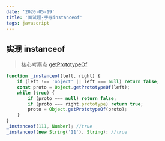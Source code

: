 ```yaml
---
date: '2020-05-19'
title: '面试题-手写instanceof'
tags: javascript
---
```


## 实现 instanceof

> 核心考察点 [getPrototypeOf](https://developer.mozilla.org/zh-CN/docs/Web/JavaScript/Reference/Global_Objects/Object/GetPrototypeOf)

```javascript
function _instanceof(left, right) {
	if (left !== 'object' || left === null) return false;
	const proto = Object.getPrototypeOf(left);
	while (true) {
		if (proto === null) return false;
		if (proto === right.prototype) return true;
		proto = Object.getPrototypeOf(proto);
	}
}
_instanceof(111, Number); //true
_instanceof(new String('11'), String); //true
```
